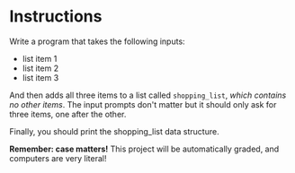 # Instructions  
Write a program that takes the following inputs:
- list item 1
- list item 2
- list item 3

And then adds all three items to a list called `shopping_list`, *which contains no other items*. The input prompts don't matter but it should only ask for three items, one after the other.

Finally, you should print the shopping_list data structure.

**Remember: case matters!** This project will be automatically graded, and computers are very literal!